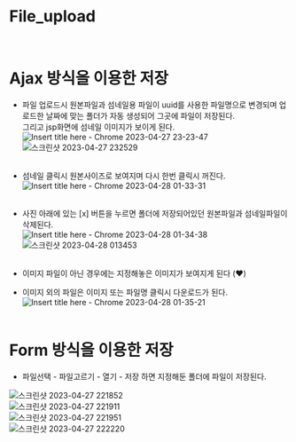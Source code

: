 # File_upload <br> <br>


# Ajax 방식을 이용한 저장 <br>
- 파일 업로드시 원본파일과 섬네일용 파일이 uuid를 사용한 파일명으로 변경되며 업로드한 날짜에 맞는 폴더가 자동 생성되어 그곳에 파일이 저장된다. <br>
  그리고 jsp화면에 섬네일 이미지가 보이게 된다. <br>
![Insert title here - Chrome 2023-04-27 23-23-47](https://user-images.githubusercontent.com/110965244/234932586-accc8f00-dabd-4888-9ae8-49724b6cd434.gif) <br>
![스크린샷 2023-04-27 232529](https://user-images.githubusercontent.com/110965244/234932967-cbc9d026-be1b-49c6-a02f-8db3a3d39a58.png) <br> <br>


- 섬네일 클릭시 원본사이즈로 보여지며 다시 한번 클릭시 꺼진다. <br>
![Insert title here - Chrome 2023-04-28 01-33-31](https://user-images.githubusercontent.com/110965244/234932580-fb7750f8-0809-439e-844d-24c381f672de.gif) <br> <br>
- 사진 아래에 있는 [x] 버튼을 누르면 폴더에 저장되어있던 원본파일과 섬네일파일이 삭제된다. <br>
![Insert title here - Chrome 2023-04-28 01-34-38](https://user-images.githubusercontent.com/110965244/234932572-222d5c64-4bba-46ff-a789-24e74a1657f1.gif) <br>
![스크린샷 2023-04-28 013453](https://user-images.githubusercontent.com/110965244/234932993-0d5b2d08-53ec-455f-bb70-b2c86f3b9576.png) <br> <br>

- 이미지 파일이 아닌 경우에는 지정해놓은 이미지가 보여지게 된다 (❤️) <br>
- 이미지 외의 파일은 이미지 또는 파일명 클릭시 다운로드가 된다.  <br>
![Insert title here - Chrome 2023-04-28 01-35-21](https://user-images.githubusercontent.com/110965244/234932590-d193a41e-95ea-4dc2-a5cf-64a5f3f89d46.gif) <br> <br>

# Form 방식을 이용한 저장  <br>
- 파일선택 - 파일고르기 - 열기 - 저장 하면 지정해둔 폴더에 파일이 저장된다. <br>

![스크린샷 2023-04-27 221852](https://user-images.githubusercontent.com/110965244/234874601-be4bf297-47c4-4775-841b-09f3885ae7c9.png) <br>
![스크린샷 2023-04-27 221911](https://user-images.githubusercontent.com/110965244/234874593-1618e80b-61c9-4f41-b3c7-5a89796cbb68.png) <br>
![스크린샷 2023-04-27 221951](https://user-images.githubusercontent.com/110965244/234874585-da723ab1-2ed3-4792-a186-9e8bdd5bb194.png) <br>
![스크린샷 2023-04-27 222220](https://user-images.githubusercontent.com/110965244/234932692-db709b57-61b9-4b30-931b-f5cfe1a3a881.png) <br>


